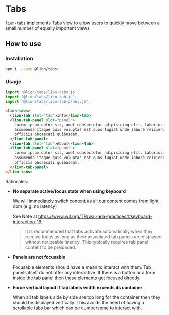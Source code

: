 # Tabs

`lion-tabs` implements Tabs view to allow users to quickly move between a small number of equally important views

## How to use

### Installation

```sh
npm i --save @lion/tabs;
```

### Usage

```js
import '@lion/tabs/lion-tabs.js';
import '@lion/tabs/lion-tab.js';
import '@lion/tabs/lion-tab-panel.js';
```

```html
<lion-tabs>
  <lion-tab slot="tab">Info</lion-tab>
  <lion-tab-panel slot="panel">
    Lorem ipsum dolor sit, amet consectetur adipisicing elit. Laboriosam sequi odit cumque, enim aut
    assumenda itaque quis voluptas est quos fugiat unde labore reiciendis saepe, iure, optio
    officiis obcaecati quibusdam.
  </lion-tab-panel>
  <lion-tab slot="tab">About</lion-tab>
  <lion-tab-panel slot="panel">
    Lorem ipsum dolor sit, amet consectetur adipisicing elit. Laboriosam sequi odit cumque, enim aut
    assumenda itaque quis voluptas est quos fugiat unde labore reiciendis saepe, iure, optio
    officiis obcaecati quibusdam.
  </lion-tab-panel>
</lion-tabs>
```

Rationales:

- **No separate active/focus state when using keyboard**

  We will immediately switch content as all our content comes from light dom (e.g. no latency)

  See Note at <https://www.w3.org/TR/wai-aria-practices/#keyboard-interaction-19>

  > It is recommended that tabs activate automatically when they receive focus as long as their
  > associated tab panels are displayed without noticeable latency. This typically requires tab
  > panel content to be preloaded.

- **Panels are not focusable**

  Focusable elements should have a mean to interact with them. Tab panels itself do not offer any interactive.
  If there is a button or a form inside the tab panel then these elements get focused directly.

- **Force vertical layout if tab labels width exceeds its container**

  When all tab labels side by side are too long for the container then they should be displayed vertically.
  This avoids the need of having a scrollable tabs bar which can be cumbersome to interact with.
